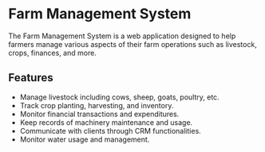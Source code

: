 # Farm Management System

The Farm Management System is a web application designed to help farmers manage various aspects of their farm operations such as livestock, crops, finances, and more.

## Features

- Manage livestock including cows, sheep, goats, poultry, etc.
- Track crop planting, harvesting, and inventory.
- Monitor financial transactions and expenditures.
- Keep records of machinery maintenance and usage.
- Communicate with clients through CRM functionalities.
- Monitor water usage and management.